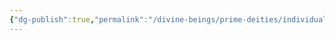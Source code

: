 ```yaml
---
{"dg-publish":true,"permalink":"/divine-beings/prime-deities/individual/lathander/","dgHomeLink":true,"dgPassFrontmatter":false}
---
```


